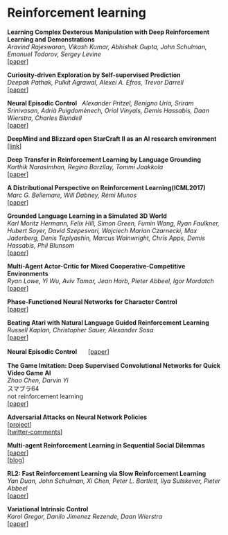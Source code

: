 # Reinforcement learning  
**Learning Complex Dexterous Manipulation with Deep Reinforcement Learning and Demonstrations**  
*Aravind Rajeswaran, Vikash Kumar, Abhishek Gupta, John Schulman, Emanuel Todorov, Sergey Levine*  
[[paper](https://arxiv.org/abs/1709.10087)]  

**Curiosity-driven Exploration by Self-supervised Prediction**  
*Deepak Pathak, Pulkit Agrawal, Alexei A. Efros, Trevor Darrell*  
[[paper](https://arxiv.org/abs/1705.05363)]  

**Neural Episodic Control**  
*Alexander Pritzel, Benigno Uria, Sriram Srinivasan, Adrià Puigdomènech, Oriol Vinyals, Demis Hassabis, Daan Wierstra, Charles Blundell*    
[[paper](https://arxiv.org/abs/1703.01988)]  

**DeepMind and Blizzard open StarCraft II as an AI research environment**  
[[link](https://deepmind.com/blog/deepmind-and-blizzard-open-starcraft-ii-ai-research-environment/)]  

**Deep Transfer in Reinforcement Learning by Language Grounding**  
*Karthik Narasimhan, Regina Barzilay, Tommi Jaakkola*  
[[paper](https://arxiv.org/abs/1708.00133)]  

**A Distributional Perspective on Reinforcement Learning(ICML2017)**  
*Marc G. Bellemare, Will Dabney, Rémi Munos*  
[[paper](https://arxiv.org/abs/1707.06887)]  

**Grounded Language Learning in a Simulated 3D World**  
*Karl Moritz Hermann, Felix Hill, Simon Green, Fumin Wang, Ryan Faulkner, Hubert Soyer, David Szepesvari, Wojciech Marian Czarnecki, Max Jaderberg, Denis Teplyashin, Marcus Wainwright, Chris Apps, Demis Hassabis, Phil Blunsom*  
[[paper](https://arxiv.org/abs/1706.06551)]  

**Multi-Agent Actor-Critic for Mixed Cooperative-Competitive Environments**  
*Ryan Lowe, Yi Wu, Aviv Tamar, Jean Harb, Pieter Abbeel, Igor Mordatch*  
[[paper](https://arxiv.org/abs/1706.02275)]  

**Phase-Functioned Neural Networks for Character Control**  
[[paper](http://theorangeduck.com/media/uploads/other_stuff/phasefunction.pdf)]  

**Beating Atari with Natural Language Guided Reinforcement Learning**  
*Russell Kaplan, Christopher Sauer, Alexander Sosa*  
[[paper](https://arxiv.org/abs/1704.05539)]  

**Neural Episodic Control**  　
[[paper](https://arxiv.org/pdf/1703.01988.pdf)]  

**The Game Imitation: Deep Supervised Convolutional Networks for Quick Video Game AI**  
*Zhao Chen, Darvin Yi*  
スマブラ64  
not reinforcement learning  
[[paper](https://arxiv.org/abs/1702.05663)]  

**Adversarial Attacks on Neural Network Policies**  
[[project](http://rll.berkeley.edu/adversarial/)]  
[[twitter-comments](https://twitter.com/icoxfog417/status/830280548853506048)]  

**Multi-agent Reinforcement Learning in Sequential Social Dilemmas**  
[[paper](https://storage.googleapis.com/deepmind-media/papers/multi-agent-rl-in-ssd.pdf)]  
[[blog](https://deepmind.com/blog/understanding-agent-cooperation/)]  

**RL2: Fast Reinforcement Learning via Slow Reinforcement Learning**  
*Yan Duan, John Schulman, Xi Chen, Peter L. Bartlett, Ilya Sutskever, Pieter Abbeel*  
[[paper](https://arxiv.org/abs/1611.02779)]  

**Variational Intrinsic Control**  
*Karol Gregor, Danilo Jimenez Rezende, Daan Wierstra*  
[[paper](https://arxiv.org/abs/1611.07507)]  

